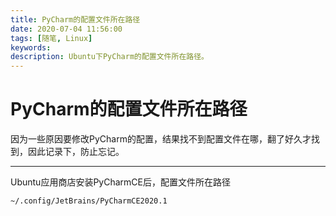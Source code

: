 ```yaml
---
title: PyCharm的配置文件所在路径
date: 2020-07-04 11:56:00
tags: [随笔, Linux]
keywords:
description: Ubuntu下PyCharm的配置文件所在路径。
---
```


# PyCharm的配置文件所在路径  

因为一些原因要修改PyCharm的配置，结果找不到配置文件在哪，翻了好久才找到，因此记录下，防止忘记。  

---

Ubuntu应用商店安装PyCharmCE后，配置文件所在路径

```
~/.config/JetBrains/PyCharmCE2020.1
```

